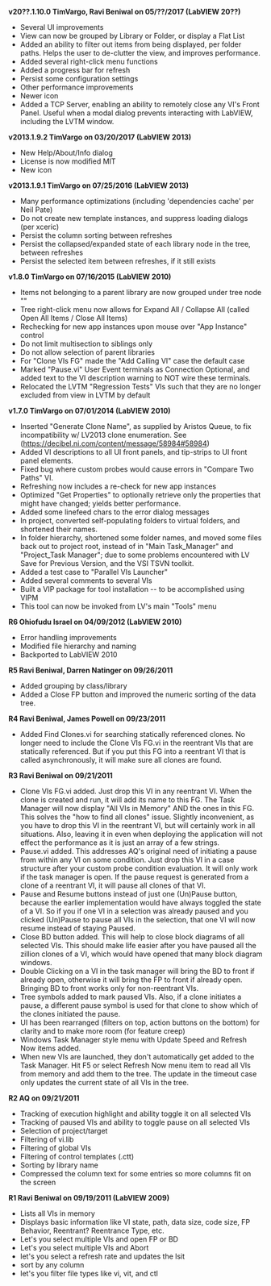 **v20??.1.10.0 TimVargo, Ravi Beniwal on 05/??/2017 (LabVIEW 20??)**

* Several UI improvements
* View can now be grouped by Library or Folder, or display a Flat List
* Added an ability to filter out items from being displayed, per folder paths.  Helps the user to de-clutter the view, and improves performance.
* Added several right-click menu functions
* Added a progress bar for refresh
* Persist some configuration settings
* Other performance improvements
* Newer icon
* Added a TCP Server, enabling an ability to remotely close any VI's Front Panel.  Useful when a modal dialog prevents interacting with LabVIEW, including the LVTM window.

**v2013.1.9.2 TimVargo on 03/20/2017 (LabVIEW 2013)**

* New Help/About/Info dialog
* License is now modified MIT
* New icon

**v2013.1.9.1 TimVargo on 07/25/2016 (LabVIEW 2013)**

* Many performance optimizations (including 'dependencies cache' per Neil Pate)
* Do not create new template instances, and suppress loading dialogs (per xceric)
* Persist the column sorting between refreshes
* Persist the collapsed/expanded state of each library node in the tree, between refreshes
* Persist the selected item between refreshes, if it still exists

**v1.8.0 TimVargo on 07/16/2015 (LabVIEW 2010)**

* Items not belonging to a parent library are now grouped under tree node "<no parent library>"
* Tree right-click menu now allows for Expand All / Collapse All (called Open All Items / Close All Items)
* Rechecking for new app instances upon mouse over "App Instance" control
* Do not limit multisection to siblings only
* Do not allow selection of parent libraries
* For "Clone VIs FG" made the "Add Calling VI" case the default case
* Marked "Pause.vi" User Event terminals as Connection Optional, and added text to the VI description warning to NOT wire these terminals.
* Relocated the LVTM "Regression Tests" VIs such that they are no longer excluded from view in LVTM by default

**v1.7.0 TimVargo on 07/01/2014 (LabVIEW 2010)**

* Inserted "Generate Clone Name", as supplied by Aristos Queue, to fix incompatibility w/ LV2013 clone enumeration.  See (https://decibel.ni.com/content/message/58984#58984)
* Added VI descriptions to all UI front panels, and tip-strips to UI front panel elements.
* Fixed bug where custom probes would cause errors in "Compare Two Paths" VI.
* Refreshing now includes a re-check for new app instances
* Optimized "Get Properties" to optionally retrieve only the properties that might have changed; yields better performance.
* Added some linefeed chars to the error dialog messages
* In project, converted self-populating folders to virtual folders, and shortened their names.
* In folder hierarchy, shortened some folder names, and moved some files back out to project root, instead of in "Main Task_Manager" and "Project_Task Manager"; due to some problems encountered with LV Save for Previous Version, and the VSI TSVN toolkit.
* Added a test case to "Parallel VIs Launcher"
* Added several comments to several VIs
* Built a VIP package for tool installation -- to be accomplished using VIPM
* This tool can now be invoked from LV's main "Tools" menu

**R6 Ohiofudu Israel on 04/09/2012 (LabVIEW 2010)**

* Error handling improvements
* Modified file hierarchy and naming
* Backported to LabVIEW 2010

**R5 Ravi Beniwal, Darren Natinger on 09/26/2011**

* Added grouping by class/library
* Added a Close FP button and improved the numeric sorting of the data tree.

**R4 Ravi Beniwal, James Powell on 09/23/2011**

* Added Find Clones.vi for searching statically referenced clones.
No longer need to include the Clone VIs FG.vi in the reentrant VIs that are statically referenced.
But if you put this FG into a reentrant VI that is called asynchronously, it will make sure all clones are found. 

**R3 Ravi Beniwal on 09/21/2011**

* Clone VIs FG.vi added. Just drop this VI in any reentrant VI. When the clone is created and run, it will add its name to this FG. The Task Manager will now display "All VIs in Memory" AND the ones in this FG. This solves the "how to find all clones" issue. Slightly inconvenient, as you have to drop this VI in the reentrant VI, but will certainly work in all situations. Also, leaving it in even when deploying the application will not effect the performance as it is just an array of a few strings.
* Pause.vi added. This addresses AQ's original need of initiating a pause from within any VI on some condition. Just drop this VI in a case structure after your custom probe condition evaluation. It will only work if the task manager is open. If the pause request is generated from a clone of a reentrant VI, it will pause all clones of that VI.
* Pause and Resume buttons instead of just one (Un)Pause button, because the earlier implementation would have always toggled the state of a VI. So if you if one VI in a selection was already paused and you clicked (Un)Pause to pause all VIs in the selection, that one VI will now resume instead of staying Paused.
* Close BD button added. This will help to close block diagrams of all selected VIs. This should make life easier after you have paused all the zillion clones of a VI, which would have opened that many block diagram windows.
* Double Clicking on a VI in the task manager will bring the BD to front if already open, otherwise it will bring the FP to front if already open. Bringing BD to front works only for non-reentrant VIs.
* Tree symbols added to mark paused VIs. Also, if a clone initiates a pause, a different pause symbol is used for that clone to show which of the clones initiated the pause.
* UI has been rearranged (filters on top, action buttons on the bottom) for clarity and to make more room (for feature creep)
* Windows Task Manager style menu with Update Speed and Refresh Now items added.
* When new VIs are launched, they don't automatically get added to the Task Manager. Hit F5 or select Refresh Now menu item to read all VIs from memory and add them to the tree. The update in the timeout case only updates the current state of all VIs in the tree.

**R2 AQ on 09/21/2011**

* Tracking of execution highlight and ability toggle it on all selected VIs
* Tracking of paused VIs and ability to toggle pause on all selected VIs
* Selection of project/target
* Filtering of vi.lib
* Filtering of global VIs
* Filtering of control templates (.ctt)
* Sorting by library name
* Compressed the column text for some entries so more columns fit on the screen

**R1 Ravi Beniwal on 09/19/2011 (LabVIEW 2009)**

* Lists all VIs in memory
* Displays basic information like VI state, path, data size, code size, FP Behavior, Reentrant? Reentrance Type, etc.
* Let's you select multiple VIs and open FP or BD
* Let's you select multiple VIs and Abort
* let's you select a refresh rate and updates the lsit
* sort by any column
* let's you filter file types like vi, vit, and ctl
